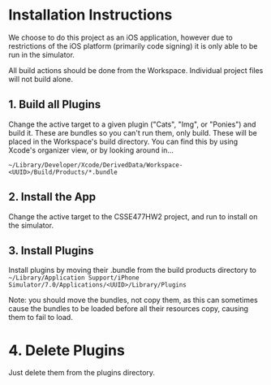# Installation Instructions
We choose to do this project as an iOS application, however due to restrictions of the iOS platform (primarily code signing) it is only able to be run in the simulator.

All build actions should be done from the Workspace. Individual project files will not build alone.

## 1. Build all Plugins
Change the active target to a given plugin ("Cats", "Img", or "Ponies") and build it. These are bundles so you can't run them, only build. These will be placed in the Workspace's build directory. You can find this by using Xcode's organizer view, or by looking around in…

	~/Library/Developer/Xcode/DerivedData/Workspace-<UUID>/Build/Products/*.bundle

## 2. Install the App
Change the active target to the CSSE477HW2 project, and run to install on the simulator.

## 3. Install Plugins
Install plugins by moving their .bundle from the build products directory to `~/Library/Application Support/iPhone Simulator/7.0/Applications/<UUID>/Library/Plugins`

Note: you should move the bundles, not copy them, as this can sometimes cause the bundles to be loaded before all their resources copy, causing them to fail to load.

# 4. Delete Plugins
Just delete them from the plugins directory.